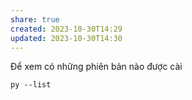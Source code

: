```yaml
---
share: true
created: 2023-10-30T14:29
updated: 2023-10-30T14:30
---
```

Để xem có những phiên bản nào được cài
```
py --list
```
